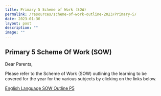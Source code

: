 ```yaml
---
title: Primary 5 Scheme of Work (SOW)
permalink: /resources/scheme-of-work-outline-2023/Primary-5/
date: 2023-01-30
layout: post
description: ""
image: ""
---
```

## Primary 5 Scheme Of Work (SOW)

Dear Parents,

Please refer to the Scheme of Work (SOW) outlining the learning to be covered for the year for the various subjects by clicking on the links below.

[English Language SOW Outline P5](/files/2023%20P5%20SOW/P5%20EL%20SOW%20Outline.pdf)

